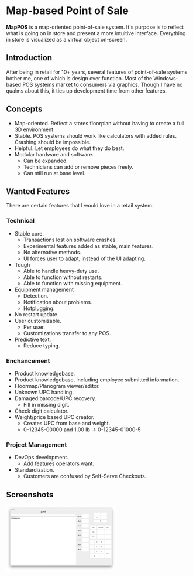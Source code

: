 ﻿# Map-based Point of Sale

**MapPOS** is a map-oriented point-of-sale system. It's purpose is to reflect what is going on in store and present a more intuitive interface. Everything in store is visualized as a virtual object
on-screen.

## Introduction 
After being in retail for 10+ years, several features of point-of-sale systems bother me, one of which is design over function. Most of the Windows-based POS systems market to consumers via graphics. Though I have no qualms about this, it ties up development time from other features.

## Concepts
* Map-oriented. Reflect a stores floorplan without having to create a full 3D environment.
* Stable. POS systems should work like calculators with added rules. Crashing should be impossible.
* Helpful. Let employees do what they do best.
* Modular hardware and software.
  * Can be expanded.
  * Technicians can add or remove pieces freely.
  * Can still run at base level.

## Wanted Features
There are certain features that I would love in a retail system.

### Technical
* Stable core.
  * Transactions lost on software crashes.
  * Experimental features added as stable, main features.
  * No alternative methods.
  * UI forces user to adapt, instead of the UI adapting.
* Tough
  * Able to handle heavy-duty use.
  * Able to function without restarts.
  * Able to function with missing equipment.
* Equipment management
  * Detection.
  * Notification about problems.
  * Hotplugging.
* No restart update.
* User customizable.
  * Per user.
  * Customizations transfer to any POS.
* Predictive text.
  * Reduce typing.

### Enchancement
* Product knowledgebase.
* Product knowledgebase, including employee submitted information.
* Floormap/Planogram viewer/editor.
* Unknown UPC handling.
* Damaged barcode/UPC recovery.
  * Fill in missing digit.
* Check digit calculator.
* Weight/price based UPC creator.
  * Creates UPC from base and weight.
  * 0-12345-00000 and 1.00 lb -> 0-12345-01000-5

### Project Management
* DevOps development.
  * Add features operators want.
* Standardization.
  * Customers are confused by Self-Serve Checkouts.

## Screenshots
<img src="doc/images/mappos-gui-java-2.png" width="300" />